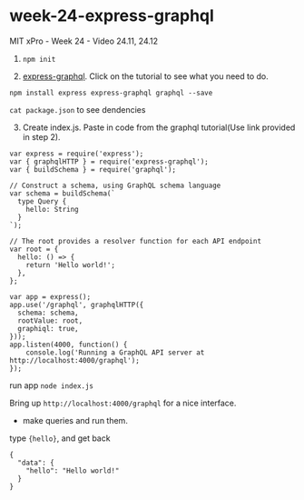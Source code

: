 # week-24-express-graphql
MIT xPro - Week 24 - Video 24.11, 24.12

1. ```npm init```

2. [express-graphql](https://graphql.org/graphql-js/express-graphql/). Click on the tutorial to see what you need to do.

```npm install express express-graphql graphql --save```

```cat package.json``` to see dendencies

3. Create index.js. Paste in code from the graphql tutorial(Use link provided in step 2).

```
var express = require('express');
var { graphqlHTTP } = require('express-graphql');
var { buildSchema } = require('graphql');

// Construct a schema, using GraphQL schema language
var schema = buildSchema(`
  type Query {
    hello: String
  }
`);

// The root provides a resolver function for each API endpoint
var root = {
  hello: () => {
    return 'Hello world!';
  },
};

var app = express();
app.use('/graphql', graphqlHTTP({
  schema: schema,
  rootValue: root,
  graphiql: true,
}));
app.listen(4000, function() {
    console.log('Running a GraphQL API server at http://localhost:4000/graphql');
});
```

run app ```node index.js```

Bring up ```http://localhost:4000/graphql``` for a nice interface.

- make queries and run them.

type ```{hello}```, and get back
```
{
  "data": {
    "hello": "Hello world!"
  }
}
```
